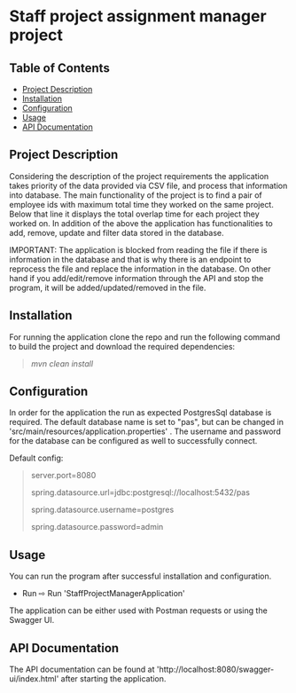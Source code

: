 # Staff project assignment manager project

## Table of Contents
- [Project Description](#project-description)
- [Installation](#installation)
- [Configuration](#configuration)
- [Usage](#usage)
- [API Documentation](#api-documentation)

## Project Description

Considering the description of the project requirements the application takes priority of the data provided via CSV file,
and process that information into database. The main functionality of the project is to find a pair of employee ids with maximum
total time they worked on the same project. Below that line it displays the total overlap time for each project they worked on.
In addition of the above the application has functionalities to add, remove, update and filter data stored in the database.

IMPORTANT: The application is blocked from reading the file if there is information in the database and that is why there is an endpoint 
to reprocess the file and replace the information in the database. On other hand if you add/edit/remove information through the API and stop the program,
it will be added/updated/removed in the file.

## Installation

For running the application clone the repo and run the following command to build the project and download the required dependencies:
> *mvn clean install*

## Configuration
In order for the application the run as expected PostgresSql database is required. The default database name is set to "pas",
but can be changed in 'src/main/resources/application.properties' . The username and password for the database can be configured 
as well to successfully connect.

Default config:
> server.port=8080
> 
> spring.datasource.url=jdbc:postgresql://localhost:5432/pas
>
>spring.datasource.username=postgres
>
> spring.datasource.password=admin

## Usage
You can run the program after successful installation and configuration. <br>
* Run ⇨ Run 'StaffProjectManagerApplication'

The application can be either used with Postman requests or using the Swagger UI.

## API Documentation
The API documentation can be found at 'http://localhost:8080/swagger-ui/index.html' after starting the application.

